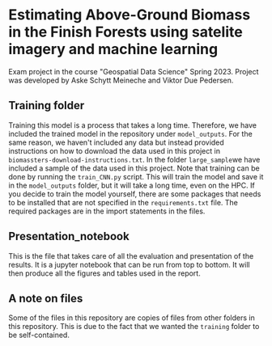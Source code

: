 # Estimating Above-Ground Biomass in the Finish Forests using satelite imagery and machine learning

Exam project in the course "Geospatial Data Science" Spring 2023. Project was developed by Aske Schytt Meineche and Viktor Due Pedersen.

## Training folder

Training this model is a process that takes a long time. Therefore, we have included the trained model in the repository under `model_outputs`. For the same reason, we haven't included any data but instead provided instructions on how to download the data used in this project in `biomassters-download-instructions.txt`. In the folder `large_sample`we have included a sample of the data used in this project. Note that training can be done by running the `train_CNN.py` script. This will train the model and save it in the `model_outputs` folder, but it will take a long time, even on the HPC. If you decide to train the model yourself, there are some packages that needs to be installed that are not specified in the `requirements.txt` file. The required packages are in the import statements in the files.

## Presentation_notebook

This is the file that takes care of all the evaluation and presentation of the results. It is a jupyter notebook that can be run from top to bottom. It will then produce all the figures and tables used in the report.

## A note on files

Some of the files in this repository are copies of files from other folders in this repository. This is due to the fact that we wanted the `training` folder to be self-contained.
